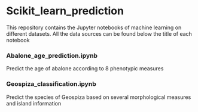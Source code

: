# Scikit_learn_prediction
This repository contains the Jupyter notebooks of machine learning on different datasets.
All the data sources can be found below the title of each notebook  

### Abalone_age_prediction.ipynb  
Predict the age of abalone according to 8 phenotypic measures

### Geospiza_classification.ipynb  
Predict the species of Geospiza based on several morphological measures and island information
